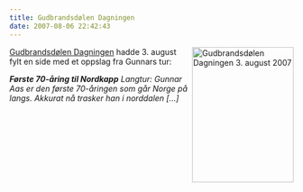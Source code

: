 ```yaml
---
title: Gudbrandsdølen Dagningen
date: 2007-08-06 22:42:43
---
```


<a href="http://farm2.static.flickr.com/1040/1031999622_f35383a094_o.jpg"><img align="right" src="http://farm2.static.flickr.com/1040/1031999622_49cf5b69fb_m.jpg" width="180" height="240" alt="Gudbrandsdølen Dagningen 3. august 2007" /></a> <a href="http://www.gd.no/">Gudbrandsdølen Dagningen</a> hadde 3. august fylt en side med et oppslag fra Gunnars tur:

<b><i>Første 70-åring til Nordkapp</i></b>
<i>Langtur: Gunnar Aas er den første 70-åringen som går Norge på langs. Akkurat nå trasker han i norddalen</i>
<i>[...]</i>
